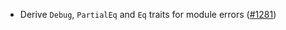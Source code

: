 - Derive `Debug`, `PartialEq` and `Eq` traits for module errors ([#1281])

[#1281]: https://github.com/informalsystems/ibc-rs/issues/1281

